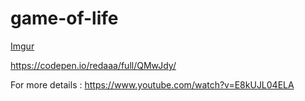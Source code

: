 # game-of-life

[Imgur](http://i.imgur.com/PZsllZR.png)

https://codepen.io/redaaa/full/QMwJdy/

For more details : 
https://www.youtube.com/watch?v=E8kUJL04ELA
